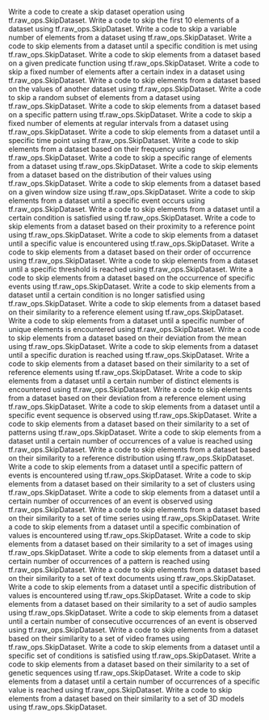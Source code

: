 Write a code to create a skip dataset operation using tf.raw_ops.SkipDataset.
Write a code to skip the first 10 elements of a dataset using tf.raw_ops.SkipDataset.
Write a code to skip a variable number of elements from a dataset using tf.raw_ops.SkipDataset.
Write a code to skip elements from a dataset until a specific condition is met using tf.raw_ops.SkipDataset.
Write a code to skip elements from a dataset based on a given predicate function using tf.raw_ops.SkipDataset.
Write a code to skip a fixed number of elements after a certain index in a dataset using tf.raw_ops.SkipDataset.
Write a code to skip elements from a dataset based on the values of another dataset using tf.raw_ops.SkipDataset.
Write a code to skip a random subset of elements from a dataset using tf.raw_ops.SkipDataset.
Write a code to skip elements from a dataset based on a specific pattern using tf.raw_ops.SkipDataset.
Write a code to skip a fixed number of elements at regular intervals from a dataset using tf.raw_ops.SkipDataset.
Write a code to skip elements from a dataset until a specific time point using tf.raw_ops.SkipDataset.
Write a code to skip elements from a dataset based on their frequency using tf.raw_ops.SkipDataset.
Write a code to skip a specific range of elements from a dataset using tf.raw_ops.SkipDataset.
Write a code to skip elements from a dataset based on the distribution of their values using tf.raw_ops.SkipDataset.
Write a code to skip elements from a dataset based on a given window size using tf.raw_ops.SkipDataset.
Write a code to skip elements from a dataset until a specific event occurs using tf.raw_ops.SkipDataset.
Write a code to skip elements from a dataset until a certain condition is satisfied using tf.raw_ops.SkipDataset.
Write a code to skip elements from a dataset based on their proximity to a reference point using tf.raw_ops.SkipDataset.
Write a code to skip elements from a dataset until a specific value is encountered using tf.raw_ops.SkipDataset.
Write a code to skip elements from a dataset based on their order of occurrence using tf.raw_ops.SkipDataset.
Write a code to skip elements from a dataset until a specific threshold is reached using tf.raw_ops.SkipDataset.
Write a code to skip elements from a dataset based on the occurrence of specific events using tf.raw_ops.SkipDataset.
Write a code to skip elements from a dataset until a certain condition is no longer satisfied using tf.raw_ops.SkipDataset.
Write a code to skip elements from a dataset based on their similarity to a reference element using tf.raw_ops.SkipDataset.
Write a code to skip elements from a dataset until a specific number of unique elements is encountered using tf.raw_ops.SkipDataset.
Write a code to skip elements from a dataset based on their deviation from the mean using tf.raw_ops.SkipDataset.
Write a code to skip elements from a dataset until a specific duration is reached using tf.raw_ops.SkipDataset.
Write a code to skip elements from a dataset based on their similarity to a set of reference elements using tf.raw_ops.SkipDataset.
Write a code to skip elements from a dataset until a certain number of distinct elements is encountered using tf.raw_ops.SkipDataset.
Write a code to skip elements from a dataset based on their deviation from a reference element using tf.raw_ops.SkipDataset.
Write a code to skip elements from a dataset until a specific event sequence is observed using tf.raw_ops.SkipDataset.
Write a code to skip elements from a dataset based on their similarity to a set of patterns using tf.raw_ops.SkipDataset.
Write a code to skip elements from a dataset until a certain number of occurrences of a value is reached using tf.raw_ops.SkipDataset.
Write a code to skip elements from a dataset based on their similarity to a reference distribution using tf.raw_ops.SkipDataset.
Write a code to skip elements from a dataset until a specific pattern of events is encountered using tf.raw_ops.SkipDataset.
Write a code to skip elements from a dataset based on their similarity to a set of clusters using tf.raw_ops.SkipDataset.
Write a code to skip elements from a dataset until a certain number of occurrences of an event is observed using tf.raw_ops.SkipDataset.
Write a code to skip elements from a dataset based on their similarity to a set of time series using tf.raw_ops.SkipDataset.
Write a code to skip elements from a dataset until a specific combination of values is encountered using tf.raw_ops.SkipDataset.
Write a code to skip elements from a dataset based on their similarity to a set of images using tf.raw_ops.SkipDataset.
Write a code to skip elements from a dataset until a certain number of occurrences of a pattern is reached using tf.raw_ops.SkipDataset.
Write a code to skip elements from a dataset based on their similarity to a set of text documents using tf.raw_ops.SkipDataset.
Write a code to skip elements from a dataset until a specific distribution of values is encountered using tf.raw_ops.SkipDataset.
Write a code to skip elements from a dataset based on their similarity to a set of audio samples using tf.raw_ops.SkipDataset.
Write a code to skip elements from a dataset until a certain number of consecutive occurrences of an event is observed using tf.raw_ops.SkipDataset.
Write a code to skip elements from a dataset based on their similarity to a set of video frames using tf.raw_ops.SkipDataset.
Write a code to skip elements from a dataset until a specific set of conditions is satisfied using tf.raw_ops.SkipDataset.
Write a code to skip elements from a dataset based on their similarity to a set of genetic sequences using tf.raw_ops.SkipDataset.
Write a code to skip elements from a dataset until a certain number of occurrences of a specific value is reached using tf.raw_ops.SkipDataset.
Write a code to skip elements from a dataset based on their similarity to a set of 3D models using tf.raw_ops.SkipDataset.